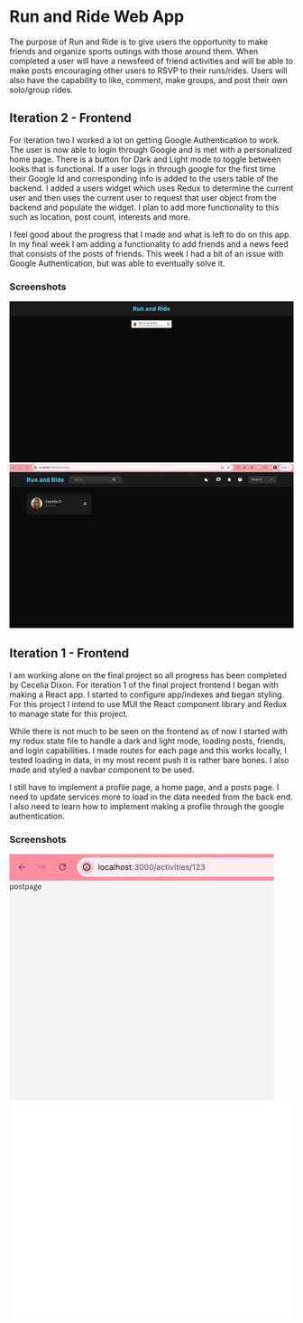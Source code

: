 # Run and Ride Web App
The purpose of Run and Ride is to give users the opportunity to make friends and organize sports outings with those around them. When completed a user will have a newsfeed of friend activities and will be able to make posts encouraging other users to RSVP to their runs/rides. Users will also have the capability to like, comment, make groups, and post their own solo/group rides.

## Iteration 2 - Frontend
For iteration two I worked a lot on getting Google Authentication to work. The user is now able to login through Google and is met with a personalized home page. There is a button for Dark and Light mode to toggle between looks that is functional. If a user logs in through google for the first time their Google Id and corresponding info is added to the users table of the backend. I added a users widget which uses Redux to determine the current user and then uses the current user to request that user object from the backend and populate the widget. I plan to add more functionality to this such as location, post count, interests and more.

I feel good about the progress that I made and what is left to do on this app. In my final week I am adding a functionality to add friends and a news feed that consists of the posts of friends. This week I had a bit of an issue with Google Authentication, but was able to eventually solve it.

### Screenshots
<img src="./public/images/login.png"/>
<img src="./public/images/homepage.png"/>

## Iteration 1 - Frontend
I am working alone on the final project so all progress has been completed by Cecelia Dixon. For iteration 1 of the final project frontend I began with making a React app. I started to configure app/indexes and began styling. For this project I intend to use MUI the React component library and Redux to manage state for this project.

While there is not much to be seen on the frontend as of now I started with my redux state file to handle a dark and light mode, loading posts, friends, and login capabilities. I made routes for each page and this works locally, I tested loading in data, in my most recent push it is rather bare bones. I also made and styled a navbar component to be used.

I still have to implement a profile page, a home page, and a posts page. I need to update services more to load in the data needed from the back end. I also need to learn how to implement making a profile through the google authentication.

### Screenshots
<img src="./public/images/postpage.png"/>
<img src="./public/images/runride_logo.svg"/>
